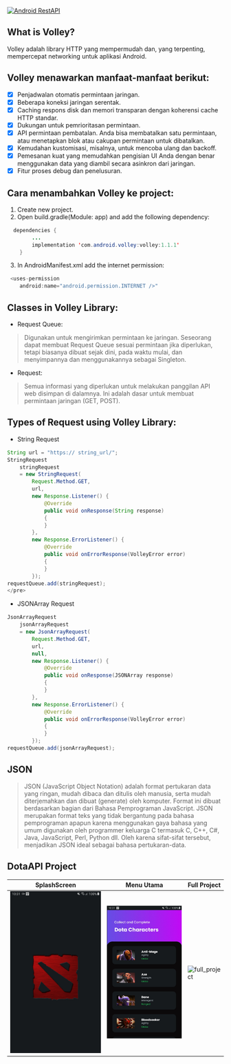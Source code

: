 [![Android RestAPI](https://img.shields.io/badge/Android%20RestAPI-Volley--Library-brightgreen.svg?style=flat)](https://developer.android.com/training/volley?hl=id)

## What is Volley?
Volley adalah library HTTP yang mempermudah dan, yang terpenting, mempercepat networking untuk aplikasi Android.

## Volley menawarkan manfaat-manfaat berikut:
- [x] Penjadwalan otomatis permintaan jaringan.
- [x] Beberapa koneksi jaringan serentak.
- [x] Caching respons disk dan memori transparan dengan koherensi cache HTTP standar.
- [x] Dukungan untuk pemrioritasan permintaan.
- [x] API permintaan pembatalan. Anda bisa membatalkan satu permintaan, atau menetapkan blok atau cakupan permintaan untuk dibatalkan.
- [x] Kemudahan kustomisasi, misalnya, untuk mencoba ulang dan backoff.
- [x] Pemesanan kuat yang memudahkan pengisian UI Anda dengan benar menggunakan data yang diambil secara asinkron dari jaringan.
- [x] Fitur proses debug dan penelusuran.

##  Cara menambahkan Volley ke project:
1. Create new project.
2. Open build.gradle(Module: app) and add the following dependency:
```java
  dependencies {
        ...
        implementation 'com.android.volley:volley:1.1.1'
    }
```
3. In AndroidManifest.xml add the internet permission:
```java
 <uses-permission
    android:name="android.permission.INTERNET />"
```

## Classes in Volley Library:
- Request Queue:
> Digunakan untuk mengirimkan permintaan ke jaringan. Seseorang dapat membuat Request Queue sesuai permintaan jika diperlukan, 
tetapi biasanya dibuat sejak dini, pada waktu mulai, dan menyimpannya dan menggunakannya sebagai Singleton.
- Request: 
>  Semua informasi yang diperlukan untuk melakukan panggilan API web disimpan di dalamnya. Ini adalah dasar untuk membuat permintaan jaringan (GET, POST).

## Types of Request using Volley Library:
- String Request
```java
String url = "https:// string_url/";
StringRequest
	stringRequest
	= new StringRequest(
		Request.Method.GET,
		url,
		new Response.Listener() {
			@Override
			public void onResponse(String response)
			{
			}
		},
		new Response.ErrorListener() {
			@Override
			public void onErrorResponse(VolleyError error)
			{
			}
		});
requestQueue.add(stringRequest);
</pre>
```
- JSONArray Request
```java
JsonArrayRequest
	jsonArrayRequest
	= new JsonArrayRequest(
		Request.Method.GET,
		url,
		null,
		new Response.Listener() {
			@Override
			public void onResponse(JSONArray response)
			{
			}
		},
		new Response.ErrorListener() {
			@Override
			public void onErrorResponse(VolleyError error)
			{
			}
		});
requestQueue.add(jsonArrayRequest);
```

## JSON
> JSON (JavaScript Object Notation) adalah format pertukaran data yang ringan, mudah
dibaca dan ditulis oleh manusia, serta mudah diterjemahkan dan dibuat (generate) oleh komputer.
Format ini dibuat berdasarkan bagian dari Bahasa Pemprograman JavaScript. JSON merupakan
format teks yang tidak bergantung pada bahasa pemprograman apapun karena menggunakan
gaya bahasa yang umum digunakan oleh programmer keluarga C termasuk C, C++, C#, Java,
JavaScript, Perl, Python dll. Oleh karena sifat-sifat tersebut, menjadikan JSON ideal sebagai
bahasa pertukaran-data.

## DotaAPI Project
SplashScreen | Menu Utama | Full Project
--- | --- | ---
![splashscreen] | ![menu_utama] | ![full_project]

[splashscreen]: https://github.com/memorezasabana/abcd/blob/main/DotaApi/ss.jpg
[menu_utama]: https://github.com/memorezasabana/abcd/blob/main/DotaApi/menuawal.jpg
[full_project]: https://github.com/memorezasabana/abcd/blob/main/DotaApi/Video.gif
